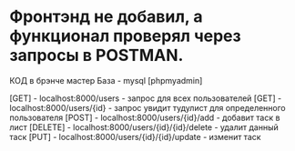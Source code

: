 # Фронтэнд не добавил, а функционал проверял через запросы в POSTMAN.
КОД в брэнче мастер
База - mysql [phpmyadmin]

[GET] - localhost:8000/users - запрос для всех пользователей
[GET] - localhost:8000/users/{id} - запрос увидит тудулист для определенного пользователя
[POST] - localhost:8000/users/{id}/add - добавит таск в лист
[DELETE] - localhost:8000/users/{id}/{id}/delete - удалит данный таск
[PUT] - localhost:8000/users/{id}/{id}/update - изменит таск
